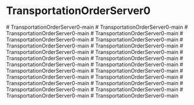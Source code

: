 # TransportationOrderServer0
#   T r a n s p o r t a t i o n O r d e r S e r v e r 0 - m a i n  
 #   T r a n s p o r t a t i o n O r d e r S e r v e r 0 - m a i n  
 #   T r a n s p o r t a t i o n O r d e r S e r v e r 0 - m a i n  
 #   T r a n s p o r t a t i o n O r d e r S e r v e r 0 - m a i n  
 #   T r a n s p o r t a t i o n O r d e r S e r v e r 0 - m a i n  
 #   T r a n s p o r t a t i o n O r d e r S e r v e r 0 - m a i n  
 #   T r a n s p o r t a t i o n O r d e r S e r v e r 0 - m a i n  
 #   T r a n s p o r t a t i o n O r d e r S e r v e r 0 - m a i n  
 #   T r a n s p o r t a t i o n O r d e r S e r v e r 0 - m a i n  
 #   T r a n s p o r t a t i o n O r d e r S e r v e r 0 - m a i n  
 #   T r a n s p o r t a t i o n O r d e r S e r v e r 0 - m a i n  
 #   T r a n s p o r t a t i o n O r d e r S e r v e r 0 - m a i n  
 #   T r a n s p o r t a t i o n O r d e r S e r v e r 0 - m a i n  
 #   T r a n s p o r t a t i o n O r d e r S e r v e r 0 - m a i n  
 #   T r a n s p o r t a t i o n O r d e r S e r v e r 0 - m a i n  
 #   T r a n s p o r t a t i o n O r d e r S e r v e r 0 - m a i n  
 #   T r a n s p o r t a t i o n O r d e r S e r v e r 0 - m a i n  
 #   T r a n s p o r t a t i o n O r d e r S e r v e r 0 - m a i n  
 #   T r a n s p o r t a t i o n O r d e r S e r v e r 0 - m a i n  
 #   T r a n s p o r t a t i o n O r d e r S e r v e r 0 - m a i n  
 #   T r a n s p o r t a t i o n O r d e r S e r v e r 0 - m a i n  
 #   T r a n s p o r t a t i o n O r d e r S e r v e r 0 - m a i n  
 #   T r a n s p o r t a t i o n O r d e r S e r v e r 0 - m a i n  
 #   T r a n s p o r t a t i o n O r d e r S e r v e r 0 - m a i n  
 